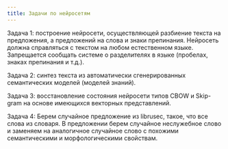 ```yaml
---
title: Задачи по нейросетям
---
```

Задача 1: построение нейросети, осуществляющей разбиение текста на предложения, а предложений на слова и знаки препинания. Нейросеть должна справляться с текстом на любом естественном языке. Запрещается сообщать системе о разделителях в языке (пробелах, знаках препинания  и т.д.).

Задача 2: синтез текста из автоматически сгенерированных семантических моделей (моделей знаний).

Задача 3: восстановление состояния нейросети типов CBOW и Skip-gram на основе имеющихся векторных представлений.

Задача 4: Берем случайное предложение из librusec, такое, что все слова из словаря.
В предложении берем случайное неслужебное слово и заменяем на аналогичное случайное слово с похожими семантическими и морфологическими свойствам.
